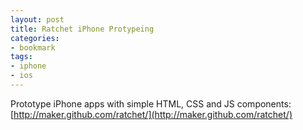 ```yaml
---
layout: post
title: Ratchet iPhone Protypeing
categories:
- bookmark
tags:
- iphone
- ios
---
```

Prototype iPhone apps with simple HTML, CSS and JS components: [http://maker.github.com/ratchet/](http://maker.github.com/ratchet/)